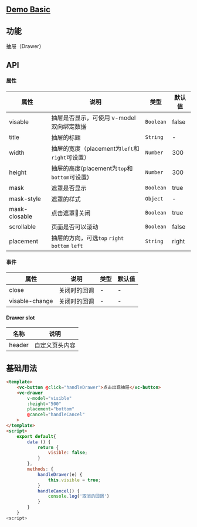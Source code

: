 ## [Demo Basic](https://wya-team.github.io/wya-vc/dist/drawer/basic.html)
## 功能
抽屉（Drawer）

## API

#### 属性

属性 | 说明 | 类型 | 默认值
---|---|---|---
visable | 抽屉是否显示，可使用 v-model 双向绑定数据 | `Boolean` | false
title | 抽屉的标题 | `String` | -
width | 抽屉的宽度（placement为`left`和`right`可设置）| `Number` | 300
height | 抽屉的高度(placement为`top`和`bottom`可设置) | `Number` | 300
mask | 遮罩是否显示 | `Boolean` | true 
mask-style | 遮罩的样式 | `Object` | -
mask-closable | 点击遮罩关闭 | `Boolean` | true
scrollable | 页面是否可以滚动 | `Boolean` | false
placement | 抽屉的方向，可选`top` `right` `bottom` `left` | `String` | right


#### 事件

属性 | 说明 | 类型 | 默认值
---|---|---|---
close | 关闭时的回调 | - | -
visable-change | 关闭时的回调 | - | -

#### Drawer slot

名称 | 说明
--- | ---|
header | 自定义页头内容

## 基础用法

```html
<template>
    <vc-button @click="handleDrawer">点击出现抽屉</vc-button>
    <vc-drawer
        v-model="visible"
        :height="500"
        placement="bottom"
        @cancel="handleCancel"
    > 
</template>
<script>
    export default{
        data () {
            return {
                visible: false;
            }
        },
        methods: {
            handleDrawer(e) {
                this.visible = true;
            }
            handleCancel() {
                console.log('取消的回调')
            }
        }
    }
<script>
```